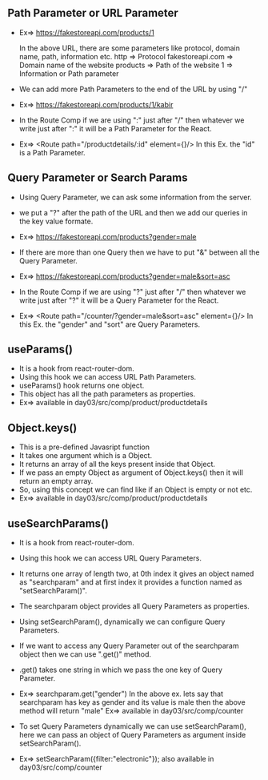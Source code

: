 ## Path Parameter or URL Parameter
* Ex=> https://fakestoreapi.com/products/1

    In the above URL, there are some parameters like protocol, domain name, path, information etc.
    http => Protocol
    fakestoreapi.com => Domain name of the website
    products => Path of the website
    1 => Information or Path parameter

* We can add more Path Parameters to the end of the URL by using "/"
* Ex=>  https://fakestoreapi.com/products/1/kabir

* In the Route Comp if we are using ":" just after "/" then whatever we write just after ":" it will be a Path Parameter for the React.
* Ex=> <Route path="/productdetails/:id" element={<ProductDetails />}/>
    In this Ex. the "id" is a Path Parameter.


## Query Parameter or Search Params
* Using Query Parameter, we can ask some information from the server.
* we put a "?" after the path of the URL and then we add our queries in the key value formate.
* Ex=> https://fakestoreapi.com/products?gender=male

* If there are more than one Query then we have to put "&" between all the Query Parameter.
* Ex=> https://fakestoreapi.com/products?gender=male&sort=asc

* In the Route Comp if we are using "?" just after "/" then whatever we write just after "?" it will be a Query Parameter for the React.
* Ex=> <Route path="/counter/?gender=male&sort=asc" element={<ProductDetails />}/>
    In this Ex. the "gender" and "sort" are Query Parameters.



## useParams()
* It is a hook from react-router-dom.
* Using this hook we can access URL Path Parameters.
* useParams() hook returns one object.
* This object has all the path parameters as properties.
* Ex=> available in day03/src/comp/product/productdetails


## Object.keys()
* This is a pre-defined Javasript function
* It takes one argument which is a Object.
* It returns an array of all the keys present inside that Object.
* If we pass an empty Object as argument of Object.keys() then it will return an empty array.
* So, using this concept we can find like if an Object is empty or not etc.
* Ex=> available in day03/src/comp/product/productdetails


## useSearchParams()
* It is a hook from react-router-dom.
* Using this hook we can access URL Query Parameters.
* It returns one array of length two, at 0th index it gives an object named as "searchparam" and at first index it provides a function named as "setSearchParam()".
* The searchparam object provides all Query Parameters as properties.
* Using setSearchParam(), dynamically we can configure Query Parameters.

* If we want to access any Query Parameter out of the searchparam object then we can use ".get()" method.
* .get() takes one string in which we pass the one key of Query Parameter.
* Ex=> searchparam.get("gender")
    In the above ex. lets say that searchparam has key as gender and its value is male then the above method will return "male"
    Ex=> available in day03/src/comp/counter

* To set Query Parameters dynamically we can use setSearchParam(), here we can pass an object of Query Parameters as argument inside setSearchParam().
* Ex=> setSearchParam({filter:"electronic"});
    also available in day03/src/comp/counter
